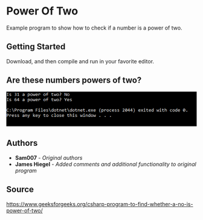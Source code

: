 # Power Of Two

Example program to show how to check if a number is a power of two.

## Getting Started

Download, and then compile and run in your favorite editor.

## Are these numbers powers of two?
![Are these numbers powers of two?](https://github.com/JamesHiegel/CSharp_Portfolio/blob/master/PowerOfTwo/img/running.PNG)

## Authors

* **Sam007** - *Original authors*
* **James Hiegel** - *Added comments and additional functionality to original program*

## Source

https://www.geeksforgeeks.org/csharp-program-to-find-whether-a-no-is-power-of-two/
